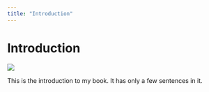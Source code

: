 ```yaml
---
title: "Introduction"
---
```


# Introduction

![](/images/image.jpg)


This is the introduction to my book.
It has only a few sentences in it.